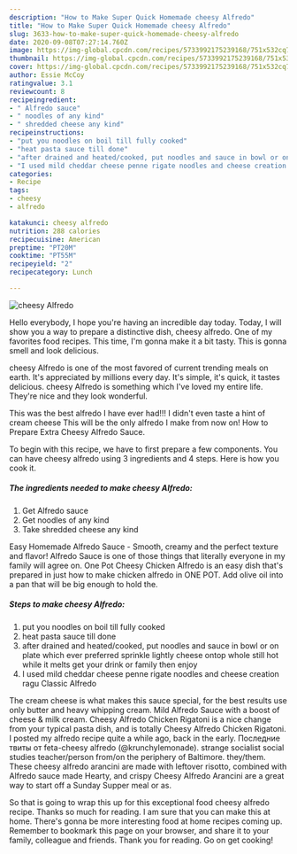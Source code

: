 ```yaml
---
description: "How to Make Super Quick Homemade cheesy Alfredo"
title: "How to Make Super Quick Homemade cheesy Alfredo"
slug: 3633-how-to-make-super-quick-homemade-cheesy-alfredo
date: 2020-09-08T07:27:14.760Z
image: https://img-global.cpcdn.com/recipes/5733992175239168/751x532cq70/cheesy-alfredo-recipe-main-photo.jpg
thumbnail: https://img-global.cpcdn.com/recipes/5733992175239168/751x532cq70/cheesy-alfredo-recipe-main-photo.jpg
cover: https://img-global.cpcdn.com/recipes/5733992175239168/751x532cq70/cheesy-alfredo-recipe-main-photo.jpg
author: Essie McCoy
ratingvalue: 3.1
reviewcount: 8
recipeingredient:
- " Alfredo sauce"
- " noodles of any kind"
- " shredded cheese any kind"
recipeinstructions:
- "put you noodles on boil till fully cooked"
- "heat pasta sauce till done"
- "after drained and heated/cooked, put noodles and sauce in bowl or on plate which ever preferred sprinkle lightly cheese ontop whole still hot while it melts get your drink or family then enjoy"
- "I used mild cheddar cheese penne rigate noodles and cheese creation ragu Classic Alfredo"
categories:
- Recipe
tags:
- cheesy
- alfredo

katakunci: cheesy alfredo 
nutrition: 288 calories
recipecuisine: American
preptime: "PT20M"
cooktime: "PT55M"
recipeyield: "2"
recipecategory: Lunch

---
```



![cheesy Alfredo](https://img-global.cpcdn.com/recipes/5733992175239168/751x532cq70/cheesy-alfredo-recipe-main-photo.jpg)

Hello everybody, I hope you're having an incredible day today. Today, I will show you a way to prepare a distinctive dish, cheesy alfredo. One of my favorites food recipes. This time, I'm gonna make it a bit tasty. This is gonna smell and look delicious.

cheesy Alfredo is one of the most favored of current trending meals on earth. It's appreciated by millions every day. It's simple, it's quick, it tastes delicious. cheesy Alfredo is something which I've loved my entire life. They're nice and they look wonderful.

This was the best alfredo I have ever had!!! I didn&#39;t even taste a hint of cream cheese This will be the only alfredo I make from now on! How to Prepare Extra Cheesy Alfredo Sauce.


To begin with this recipe, we have to first prepare a few components. You can have cheesy alfredo using 3 ingredients and 4 steps. Here is how you cook it.

<!--inarticleads1-->

##### The ingredients needed to make cheesy Alfredo:

1. Get  Alfredo sauce
1. Get  noodles of any kind
1. Take  shredded cheese any kind


Easy Homemade Alfredo Sauce - Smooth, creamy and the perfect texture and flavor! Alfredo Sauce is one of those things that literally everyone in my family will agree on. One Pot Cheesy Chicken Alfredo is an easy dish that&#39;s prepared in just how to make chicken alfredo in ONE POT. Add olive oil into a pan that will be big enough to hold the. 

<!--inarticleads2-->

##### Steps to make cheesy Alfredo:

1. put you noodles on boil till fully cooked
1. heat pasta sauce till done
1. after drained and heated/cooked, put noodles and sauce in bowl or on plate which ever preferred sprinkle lightly cheese ontop whole still hot while it melts get your drink or family then enjoy
1. I used mild cheddar cheese penne rigate noodles and cheese creation ragu Classic Alfredo


The cream cheese is what makes this sauce special, for the best results use only butter and heavy whipping cream. Mild Alfredo Sauce with a boost of cheese &amp; milk cream. Cheesy Alfredo Chicken Rigatoni is a nice change from your typical pasta dish, and is totally Cheesy Alfredo Chicken Rigatoni. I posted my alfredo recipe quite a while ago, back in the early. Последние твиты от feta-cheesy alfredo (@krunchylemonade). strange socialist social studies teacher/person from/on the periphery of Baltimore. they/them. These cheesy alfredo arancini are made with leftover risotto, combined with Alfredo sauce made Hearty, and crispy Cheesy Alfredo Arancini are a great way to start off a Sunday Supper meal or as. 

So that is going to wrap this up for this exceptional food cheesy alfredo recipe. Thanks so much for reading. I am sure that you can make this at home. There's gonna be more interesting food at home recipes coming up. Remember to bookmark this page on your browser, and share it to your family, colleague and friends. Thank you for reading. Go on get cooking!
